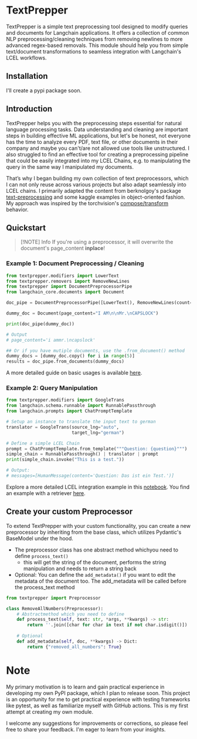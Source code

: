 # TextPrepper

TextPrepper is a simple text preprocessing tool designed to modify queries and
documents for Langchain applications. It offers a collection of common NLP 
preprocessing/cleaning techniques from removing newlines to more advanced regex-based removals.
This module should help you from simple text/document transformations to seamless integration with Langchain's LCEL workflows.

## Installation

I'll create a pypi package soon.

## Introduction

TextPrepper helps you with the preprocessing steps essential for natural language processing tasks. Data understanding and cleaning are important steps in building effective ML applications, but let's be honest, not everyone has the time to analyze every PDF, text file, or other documents in their company and maybe you can't/are not allowed use tools like unstructured. I also struggled to find an effective tool for creating a preprocessing pipeline that could be easily integrated into my LCEL Chains, e.g. to manipulating the query in the same way I manipulated my documents.

That’s why I began building my own collection of text preprocessors, which I can not only reuse across various projects but also adapt seamlessly into LCEL chains. I primarily adapted the content from berknolgoy's package [text-preprocessing](https://github.com/berknology/text-preprocessing) and some kaggle examples in object-oriented fashion. My approach was inspired by the torchvision's [compose/transform](https://pytorch.org/vision/main/generated/torchvision.transforms.Compose.html) behavior.

## Quickstart

> [!NOTE] Info
> If you're using a preprocessor, it will overwrite the document's page_content **inplace**!

### Example 1: Document Preprocessing / Cleaning

```python
from textprepper.modifiers import LowerText
from textprepper.removers import RemoveNewLines
from textprepper import DocumentPreprocessorPipe
from langchain_core.documents import Document

doc_pipe = DocumentPreprocessorPipe([LowerText(), RemoveNewLines(count=2)])

dummy_doc = Document(page_content="I AM\n\nMr.\nCAPSLOCK")

print(doc_pipe(dummy_doc))

# Output
# page_content='i ammr.\ncapslock'

## Or if you have mutiple documents, use the .from_document() method
dummy_docs = [dummy_doc.copy() for i in range(5)]
results = doc_pipe.from_documents(dummy_docs)
```

A more detailed guide on basic usages is available [here](./examples/00_Basic_usage_of_preprocessors.ipynb).

### Example 2: Query Manipulation

```python
from textprepper.modifiers import GoogleTrans
from langchain.schema.runnable import RunnablePassthrough
from langchain.prompts import ChatPromptTemplate

# Setup an instance to translate the input text to german
translator = GoogleTrans(source_lng="auto",
                         target_lng="german")

# Define a simple LCEL Chain
prompt = ChatPromptTemplate.from_template("""Question: {question}""")
simple_chain = RunnablePassthrough() | translator | prompt
print(simple_chain.invoke("This is a test."))

# Output:
# messages=[HumanMessage(content='Question: Das ist ein Test.')]
```

Explore a more detailed LCEL integration example in this [notebook](./examples/01_How-to_use_processor_in_LCEL.ipynb). 
You find an example with a retriever [here](./examples/02_Translate_Query_to_another_language.ipynb).


## Create your custom Preprocessor

To extend TextPrepper with your custom functionality, you can create a new
preprocessor by inheriting from the base class, which utilizes Pydantic's
BaseModel under the hood.

- The preprocessor class has one abstract method whichyou need to define `process_text()`
  - this will get the string of the document, performs the string manipulation and needs to return a string back
- Optional: You can define the `add_metadata()` if you want to edit the metadata of the document too. The add_metadata will be called before the process_text method

```python
from textprepper import Preprocessor

class RemoveAllNumbers(Preprocessor):
    # Abstractmethod which you need to define
    def process_text(self, text: str, *args, **kwargs) -> str:
        return ''.join([char for char in text if not char.isdigit()])
    
    # Optional
    def add_metadata(self, doc, **kwargs) -> Dict:
        return {"removed_all_numbers": True}
```

# Note

My primary motivation is to learn and gain practical experience in developing my own PyPI package, which I plan to release soon. This project is an opportunity for me to get practical experience with testing frameworks like pytest, as well as familiarize myself with GitHub actions. This is my first attempt at creating my own module.

I welcome any suggestions for improvements or corrections, so please feel free to share your feedback. I'm eager to learn from your insights.